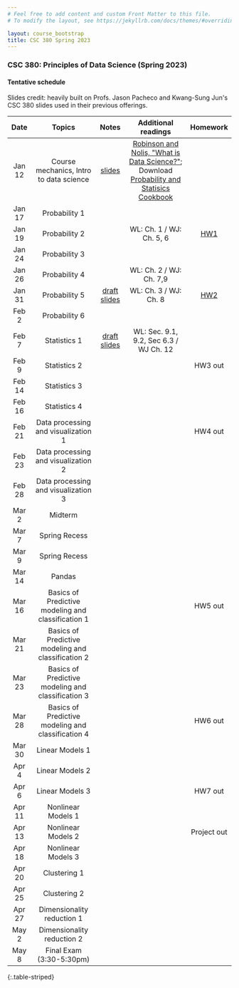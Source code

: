 ```yaml
---
# Feel free to add content and custom Front Matter to this file.
# To modify the layout, see https://jekyllrb.com/docs/themes/#overriding-theme-defaults

layout: course_bootstrap
title: CSC 380 Spring 2023
---
```


### CSC 380: Principles of Data Science (Spring 2023)

#### Tentative schedule

Slides credit: heavily built on Profs. Jason Pacheco and Kwang-Sung Jun's CSC 380 slides used in their previous offerings. 

|  Date  |                                                        Topics                                                         |                                    Notes                                    | Additional readings  | Homework |
|:------:|:---------------------------------------------------------------------------------------------------------------------:|:---------------------------------------------------------------------------:|:---:|:---:|
| Jan 12 | Course mechanics, Intro to data science   | [slides](https://zcc1307.github.io/csc380-sp23/Slides/23s380%2001%20intro.pdf) | [Robinson and Nolis, "What is Data Science?"](http://www.pachecoj.com/courses/csc380_fall21/doc/what_is_data_science.pdf); Download [Probability and Statisics Cookbook](http://statistics.zone/)  |  | 
| Jan 17 |                                                      Probability 1                                                     |                                                                   |  |  | 
| Jan 19 |                                                      Probability 2                                                                   |                                                                            | WL: Ch. 1 / WJ: Ch. 5, 6  |  [HW1](https://zcc1307.github.io/csc380-sp23/hws/CSC_380_HW1.pdf) | 
| Jan 24 |                                                      Probability 3                                                                 |                                                                             |  |  |  | 
| Jan 26 |                                                      Probability 4                                                                 |                                                                             | WL: Ch. 2 / WJ: Ch. 7,9  |  |  | 
| Jan 31 |                                                      Probability 5                                                       |      [draft slides](https://zcc1307.github.io/csc380-sp23/Slides/23s380%2002%20probability_draft.pdf)                                                                     |  WL: Ch. 3 / WJ: Ch. 8 |  [HW2](https://zcc1307.github.io/csc380-sp23/hws/CSC_380_HW2.pdf) |  | 
| Feb 2  |                                                      Probability 6                                                                 |                                                                             |  | |  | 
| Feb 7  |                                                      Statistics 1                                                                  |        [draft slides](https://zcc1307.github.io/csc380-sp23/Slides/23s380%2002%20statistics_draft.pdf)                                                                      | WL: Sec. 9.1, 9.2, Sec 6.3 / WJ Ch. 12 |  |  | 
| Feb 9  |                                                      Statistics 2                                                                  |                                                                             |  | HW3 out | 
| Feb 14 |                                                      Statistics 3                                            |                                                                             |  |  | 
| Feb 16 |                                                      Statistics 4                                                                 |                                                                             |  |  | 
| Feb 21 |                                          Data processing and visualization 1                                                         |                                                                             |  | HW4 out | 
| Feb 23 |                                          Data processing and visualization 2                                             |                                                                             |  |  | 
| Feb 28 |                                          Data processing and visualization 3                                                                             |                                                                             |  |  | 
| Mar 2  |                                                        Midterm                                                        |                                                                             |  |  | 
| Mar 7  |                                                     Spring Recess                                                     |                                                                             |  |  | 
| Mar 9  |                                                     Spring Recess                                                     |                                                                             |  |  | 
| Mar 14 |                                                      Pandas                                                 |                                                                             |  |  | 
| Mar 16 |                                          Basics of Predictive modeling and classification 1                                                                  |                                                                             |  | HW5 out | 
| Mar 21 |                                          Basics of Predictive modeling and classification 2                                                                             |                                                                             |  |  | 
| Mar 23 |                                          Basics of Predictive modeling and classification 3                                                                              |                                                                             |  |  | 
| Mar 28 |                                          Basics of Predictive modeling and classification 4                                                                |                                                                             |  | HW6 out | 
| Mar 30 |                                          Linear Models 1                                                                             |                                                                             |  |  | 
| Apr 4  |                                          Linear Models 2                                                                             |                                                                             |  |  | 
| Apr 6  |                                          Linear Models 3                                                           |                                                                             |  | HW7 out | 
| Apr 11 |                                          Nonlinear Models 1                                                                             |                                                                             |  |  | 
| Apr 13 |                                          Nonlinear Models 2                                                                             |                                                                             |  | Project out | 
| Apr 18 |                                          Nonlinear Models 3                                                                             |                                                                             |  |  | 
| Apr 20 |                                                      Clustering 1                                                     |                                                                             |  |  | 
| Apr 25 |                                                      Clustering 2                                                                 |                                                                             |  |  | 
| Apr 27 |                                               Dimensionality reduction 1                                               |                                                                             |  |  | 
| May 2  |                                               Dimensionality reduction 2                                                                        |                                                                             |  |  | 
| May 8  |                                               Final Exam (3:30-5:30pm)                                                |                                                                             |  |  | 
{:.table-striped}
